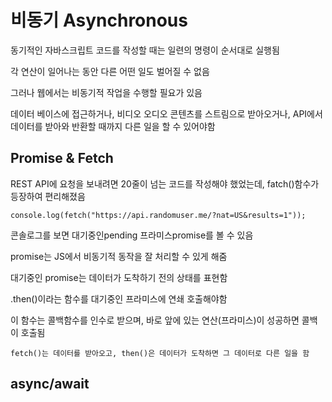 # 비동기 Asynchronous

동기적인 자바스크립트 코드를 작성할 때는 일련의 명령이 순서대로 실행됨

각 연산이 일어나는 동안 다른 어떤 일도 벌어질 수 없음

그러나 웹에서는 비동기적 작업을 수행할 필요가 있음

데이터 베이스에 접근하거나, 비디오 오디오 콘텐츠를 스트림으로 받아오거나, 
API에서 데이터를 받아와 반환할 때까지 다른 일을 할 수 있어야함

## Promise & Fetch

REST API에 요청을 보내려면 20줄이 넘는 코드를 작성해야 했었는데, fatch()함수가 등장하여 편리해졌음

```
console.log(fetch("https://api.randomuser.me/?nat=US&results=1"));
```
콘솔로그를 보면 대기중인pending 프라미스promise를 볼 수 있음

promise는 JS에서 비동기적 동작을 잘 처리할 수 있게 해줌

대기중인 promise는 데이터가 도착하기 전의 상태를 표현함

.then()이라는 함수를 대기중인 프라미스에 연쇄 호출해야함

이 함수는 콜백함수를 인수로 받으며, 바로 앞에 있는 연산(프라미스)이 성공하면 콜백이 호출됨

`fetch()는 데이터를 받아오고, then()은 데이터가 도착하면 그 데이터로 다른 일을 함`


## async/await
